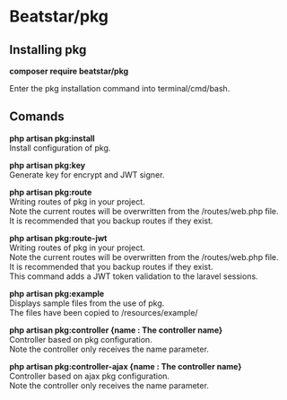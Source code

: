 <h1>Beatstar/pkg</h1>

<h2>Installing pkg</h2>
<p><strong>composer require beatstar/pkg</strong></p>
<p>
	Enter the pkg installation command into terminal/cmd/bash.
</p>

<h2>Comands</h2>
<p>
	<strong>php artisan pkg:install</strong>
	<br>
	Install configuration of pkg.
</p>
<p>
	<strong>php artisan pkg:key</strong>
	<br>
	Generate key for encrypt and JWT signer.
</p>
<p>
	<strong>php artisan pkg:route</strong>
	<br>
	Writing routes of pkg in your project.
	<br>
	Note the current routes will be overwritten from the /routes/web.php file.
	<br>
	It is recommended that you backup routes if they exist.
</p>
<p>
	<strong>php artisan pkg:route-jwt</strong>
	<br>
	Writing routes of pkg in your project.
	<br>
	Note the current routes will be overwritten from the /routes/web.php file.
	<br>
	It is recommended that you backup routes if they exist.
	<br>
	This command adds a JWT token validation to the laravel sessions.
</p>
<p>
	<strong>php artisan pkg:example</strong>
	<br>
	Displays sample files from the use of pkg.
	<br>
	The files have been copied to /resources/example/
</p>
<p>
	<strong>php artisan pkg:controller {name : The controller name}</strong>
	<br>
	Controller based on pkg configuration.
	<br>
	Note the controller only receives the name parameter.
</p>
<p>
	<strong>php artisan pkg:controller-ajax {name : The controller name}</strong>
	<br>
	Controller based on ajax pkg configuration.
	<br>
	Note the controller only receives the name parameter.
</p>